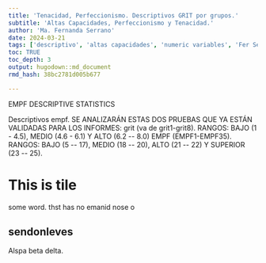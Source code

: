 ```yaml
---
title: 'Tenacidad, Perfeccionismo. Descriptivos GRIT por grupos.'
subtitle: 'Altas Capacidades, Perfeccionismo y Tenacidad.'
author: 'Ma. Fernanda Serrano'
date: 2024-03-21
tags: ['descriptivo', 'altas capacidades', 'numeric variables', 'Fer Serrano', 'tenacidad', 'perfeccionismo']
toc: TRUE
toc_depth: 3
output: hugodown::md_document
rmd_hash: 38bc2781d005b677

---
```


EMPF DESCRIPTIVE STATISTICS

Descriptivos empf.
SE ANALIZARÁN ESTAS DOS PRUEBAS QUE YA ESTÁN VALIDADAS PARA LOS INFORMES: grit (va de grit1-grit8). RANGOS: BAJO (1 - 4.5), MEDIO (4.6 - 6.1) Y ALTO (6.2 -- 8.0) EMPF (EMPF1-EMPF35). RANGOS: BAJO (5 -- 17), MEDIO (18 -- 20), ALTO (21 -- 22) Y SUPERIOR (23 -- 25).


# This is tile
some word. thst has no emanid
nose 
o
## sendonleves
Alspa beta delta.

